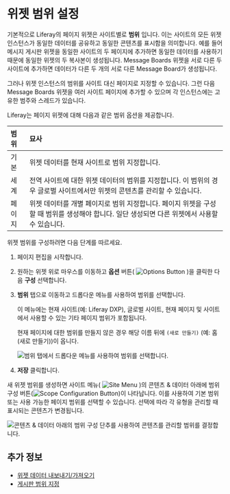 # 위젯 범위 설정

기본적으로 Liferay의 페이지 위젯은 사이트별로 **범위** 입니다. 이는 사이트의 모든 위젯 인스턴스가 동일한 데이터를 공유하고 동일한 콘텐츠를 표시함을 의미합니다. 예를 들어 메시지 게시판 위젯을 동일한 사이트의 두 페이지에 추가하면 동일한 데이터를 사용하기 때문에 동일한 위젯의 두 복사본이 생성됩니다. Message Boards 위젯을 서로 다른 두 사이트에 추가하면 데이터가 다른 두 개의 서로 다른 Message Board가 생성됩니다.

그러나 위젯 인스턴스의 범위를 사이트 대신 페이지로 지정할 수 있습니다. 그런 다음 Message Boards 위젯을 여러 사이트 페이지에 추가할 수 있으며 각 인스턴스에는 고유한 범주와 스레드가 있습니다.

Liferay는 페이지 위젯에 대해 다음과 같은 범위 옵션을 제공합니다.

| 범위  | 묘사                                                                                |
|:--- |:--------------------------------------------------------------------------------- |
| 기본  | 위젯 데이터를 현재 사이트로 범위 지정합니다.                                                         |
| 세계  | 전역 사이트에 대한 위젯 데이터의 범위를 지정합니다. 이 범위의 경우 글로벌 사이트에서만 위젯의 콘텐츠를 관리할 수 있습니다.            |
| 페이지 | 위젯 데이터를 개별 페이지로 범위 지정합니다. 페이지 위젯을 구성할 때 범위를 생성해야 합니다. 일단 생성되면 다른 위젯에서 사용할 수 있습니다. |

위젯 범위를 구성하려면 다음 단계를 따르세요.

1. 페이지 편집을 시작합니다.

1. 원하는 위젯 위로 마우스를 이동하고 **옵션** 버튼( ![Options Button](../../../../images/icon-app-options.png) )을 클릭한 다음 **구성** 선택합니다.

1. **범위** 탭으로 이동하고 드롭다운 메뉴를 사용하여 범위를 선택합니다.

   이 메뉴에는 현재 사이트(예: Liferay DXP), 글로벌 사이트, 현재 페이지 및 사이트에서 사용할 수 있는 기타 페이지 범위가 포함됩니다.

   현재 페이지에 대한 범위를 만들지 않은 경우 해당 이름 뒤에 `(새로 만들기)` (예: 홈(새로 만들기))이 옵니다.

   ![범위 탭에서 드롭다운 메뉴를 사용하여 범위를 선택합니다.](./setting-widget-scopes/images/01.png)

1. **저장** 클릭합니다.

새 위젯 범위를 생성하면 사이트 메뉴( ![Site Menu](../../../../images/icon-product-menu.png) )의 콘텐츠 & 데이터 아래에 범위 구성 버튼(![Scope Configuration Button](../../../../images/icon-cog.png))이 나타납니다. 이를 사용하여 기본 범위 또는 사용 가능한 페이지 범위를 선택할 수 있습니다. 선택에 따라 각 유형을 관리할 때 표시되는 콘텐츠가 변경됩니다.

![콘텐츠 & 데이터 아래의 범위 구성 단추를 사용하여 콘텐츠를 관리할 범위를 결정합니다.](./setting-widget-scopes/images/02.png)

## 추가 정보

* [위젯 데이터 내보내기/가져오기](./exporting-importing-widget-data.md)
* [게시판 범위 지정](../../../../../collaboration-and-social/message-boards/user-guide/scoping-your-message-boards.md)
